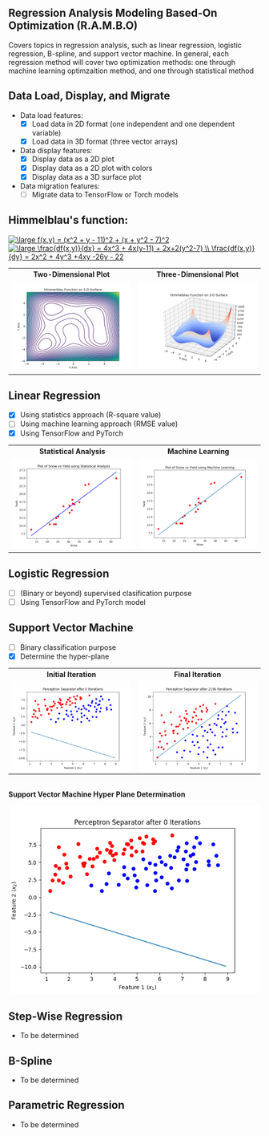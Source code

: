 ## Regression Analysis Modeling Based-On Optimization (R.A.M.B.O) ##

Covers topics in regression analysis, such as linear regression, logistic regression, B-spline, and support vector machine. In general, each regression method will cover two optimization methods: one through machine learning optimzaition method, and one through statistical method

## Data Load, Display, and Migrate ##
- Data load features:
  - [X] Load data in 2D format (one independent and one dependent variable)
  - [X] Load data in 3D format (three vector arrays)
- Data display features:
  - [X] Display data as a 2D plot
  - [X] Display data as a 2D plot with colors
  - [X] Display data as a 3D surface plot
- Data migration features:
  - [ ] Migrate data to TensorFlow or Torch models

## Himmelblau's function: ##
<a href="https://www.codecogs.com/eqnedit.php?latex=\large&space;f(x,y)&space;=&space;(x^2&space;&plus;&space;y&space;-&space;11)^2&space;&plus;&space;(x&space;&plus;&space;y^2&space;-&space;7)^2" target="_blank"><img src="https://latex.codecogs.com/gif.latex?\large&space;f(x,y)&space;=&space;(x^2&space;&plus;&space;y&space;-&space;11)^2&space;&plus;&space;(x&space;&plus;&space;y^2&space;-&space;7)^2" title="\large f(x,y) = (x^2 + y - 11)^2 + (x + y^2 - 7)^2" /></a>
<br />
<a href="https://www.codecogs.com/eqnedit.php?latex=\large&space;\frac{df(x,y)}{dx}&space;=&space;4x^3&space;&plus;&space;4x(y-11)&space;&plus;&space;2x&plus;2(y^2-7)&space;\\&space;\frac{df(x,y)}{dy}&space;=&space;2x^2&space;&plus;&space;4y^3&space;&plus;4xy&space;-26y&space;-&space;22" target="_blank"><img src="https://latex.codecogs.com/gif.latex?\large&space;\frac{df(x,y)}{dx}&space;=&space;4x^3&space;&plus;&space;4x(y-11)&space;&plus;&space;2x&plus;2(y^2-7)&space;\\&space;\frac{df(x,y)}{dy}&space;=&space;2x^2&space;&plus;&space;4y^3&space;&plus;4xy&space;-26y&space;-&space;22" title="\large \frac{df(x,y)}{dx} = 4x^3 + 4x(y-11) + 2x+2(y^2-7) \\ \frac{df(x,y)}{dy} = 2x^2 + 4y^3 +4xy -26y - 22" /></a>
<br />

<table> <tr>
<th> Two-Dimensional Plot </th> <th> Three-Dimensional Plot </th>
</tr>
<tr>
<td> <img src='./assets/himmelblau_2D.png'> </td>
<td> <img src='./assets/himmelblau_3D.png'> </td>
</tr> </table>

## Linear Regression ##
- [X] Using statistics approach (R-square value)
- [ ] Using machine learning approach (RMSE value)
- [X] Using TensorFlow and PyTorch

<table> <tr>
<th> Statistical Analysis </th> <th> Machine Learning </th>
</tr>
<tr>
<td> <img src='./assets/rsquare.png'> </td>
<td> <img src='./assets/linear_regression_torch.png'> </td>
</tr> </table>

## Logistic Regression ##
- [ ] (Binary or beyond) supervised clasification purpose
- [ ] Using TensorFlow and PyTorch model

## Support Vector Machine ##
- [ ] Binary classification purpose
- [X] Determine the hyper-plane
<table> <tr>
<th> Initial Iteration </th>
<th> Final Iteration </th>
</tr>
<tr>
<td> <img src='./assets/perceptrons/Iteration Number 0.png'> </td>
<td> <img src='./assets/perceptrons/Iteration Number 2190.png'> </td>
</tr> </table>

<br />
<b> Support Vector Machine Hyper Plane Determination </b>
<br />
<p align='center'>
<img src = './assets/svm_hyperplane.gif' width ='500'>
</p>

## Step-Wise Regression ##
- To be determined

## B-Spline ##
- To be determined

## Parametric Regression ##
- To be determined
